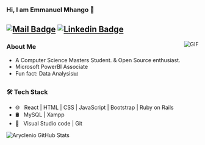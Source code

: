 ### Hi, I am Emmanuel Mhango 👋

<!--
**emmanuellmhango/emmanuellmhango** is a ✨ _special_ ✨ repository because its `README.md` (this file) appears on your GitHub profile.

Here are some ideas to get you started:

- 🔭 I’m currently working on ...
- 🌱 I’m currently learning ...
- 👯 I’m looking to collaborate on ...
- 🤔 I’m looking for help with ...
- 💬 Ask me about ...
- 📫 How to reach me: ...
- 😄 Pronouns: ...
- ⚡ Fun fact: ...
-->

[![Mail Badge](https://img.shields.io/badge/-emmanuellmhango@gmail.com-c14438?style=flat&logo=Gmail&logoColor=white&link=mailto:emmanuellmhango@gmail.com)](mailto:emmanuellmhango@gmail.com)
[![Linkedin Badge](https://img.shields.io/badge/-Emmanuel%20Mhango-blue?style=flat-square&logo=Linkedin&logoColor=white&link=https://www.linkedin.com/in/emmanuel-mhango-421504a4/)](https://www.linkedin.com/in/emmanuel-mhango-421504a4/)
---
<img align="right" alt="GIF" src="https://raw.githubusercontent.com/JoeyBling/JoeyBling/master/pic/pusheencode.gif" />

### About Me

- A Computer Science Masters Student. & Open Source enthusiast.
- Microsoft PowerBI Associate
- Fun fact: Data Analysis📊

### 🛠 Tech Stack

- 🌐 &nbsp; React | HTML | CSS | JavaScript | Bootstrap | Ruby on Rails
- 🛢 &nbsp; MySQL | Xampp
- 🔧 &nbsp; Visual Studio code | Git

![Aryclenio GitHub Stats](https://github-readme-stats.vercel.app/api?username=emmanuellmhango&show_icons=true)
